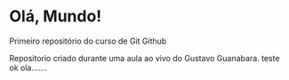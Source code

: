 # Olá, Mundo!
 Primeiro repositório do curso de Git Github

Repositorio criado durante uma aula ao vivo do Gustavo Guanabara.
teste
ok
ola.......